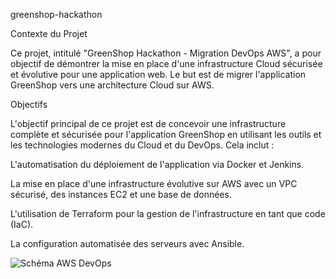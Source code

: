 greenshop-hackathon

Contexte du Projet

Ce projet, intitulé "GreenShop Hackathon - Migration DevOps AWS", a pour objectif de démontrer la mise en place d'une infrastructure
Cloud sécurisée et évolutive pour une application web. 
Le but est de migrer l'application GreenShop vers une architecture Cloud sur AWS.

Objectifs

L'objectif principal de ce projet est de concevoir une infrastructure complète et sécurisée pour l'application GreenShop en utilisant les outils et les technologies modernes 
du Cloud et du DevOps. Cela inclut :

L'automatisation du déploiement de l'application via Docker et Jenkins.

La mise en place d'une infrastructure évolutive sur AWS avec un VPC sécurisé, des instances EC2 et une base de données.

L'utilisation de Terraform pour la gestion de l'infrastructure en tant que code (IaC).

La configuration automatisée des serveurs avec Ansible.

![Schéma AWS DevOps](https://github.com/user-attachments/assets/b6858f15-6171-403c-bc3c-a2efb267a65a)
